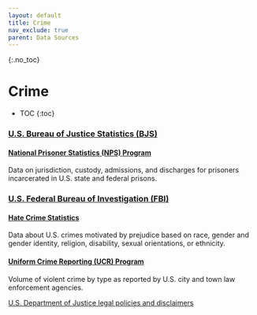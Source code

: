 ```yaml
---
layout: default
title: Crime
nav_exclude: true
parent: Data Sources
---
```


{:.no_toc}
# Crime

* TOC
{:toc}

### [U.S. Bureau of Justice Statistics (BJS)](https://bjs.ojp.gov/)

#### [National Prisoner Statistics (NPS) Program](https://bjs.ojp.gov/data-collection/national-prisoner-statistics-nps-program)
Data on jurisdiction, custody, admissions, and discharges for prisoners incarcerated in U.S. state and federal prisons.


### [U.S. Federal Bureau of Investigation (FBI)](https://www.fbi.gov/)

#### [Hate Crime Statistics](https://www.fbi.gov/services/cjis/ucr/hate-crime)
Data about U.S. crimes motivated by prejudice based on race, gender and gender identity, religion, disability, sexual orientations, or ethnicity.


#### [Uniform Crime Reporting (UCR) Program](https://www.fbi.gov/services/cjis/ucr)
Volume of violent crime by type as reported by U.S. city and town law enforcement agencies.

[U.S. Department of Justice legal policies and disclaimers](https://www.justice.gov/legalpolicies)

